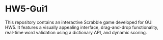 # HW5-Gui1
This repository contains an interactive Scrabble game developed for GUI HW5. It features a visually appealing interface, drag-and-drop functionality, real-time word validation using a dictionary API, and dynamic scoring. 

